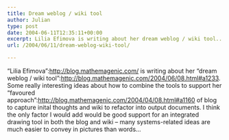 ```yaml
---
title: Dream weblog / wiki tool
author: Julian
type: post
date: 2004-06-11T12:35:11+00:00
excerpt: Lilia Efimova is writing about her dream weblog / wiki tool...
url: /2004/06/11/dream-weblog-wiki-tool/

---
```

&#8220;Lilia Efimova&#8221;:http://blog.mathemagenic.com/ is writing about her &#8220;dream weblog / wiki tool&#8221;:http://blog.mathemagenic.com/2004/06/08.html#a1233. Some really interesting ideas about how to combine the tools to support her &#8220;favoured approach&#8221;:http://blog.mathemagenic.com/2004/04/08.html#a1160 of blog to capture inital thoughts and wiki to refactor into output documents. I think the only factor I would add would be good support for an integrated drawing tool in both the blog and wiki &#8211; many systems-related ideas are much easier to convey in pictures than words&#8230;